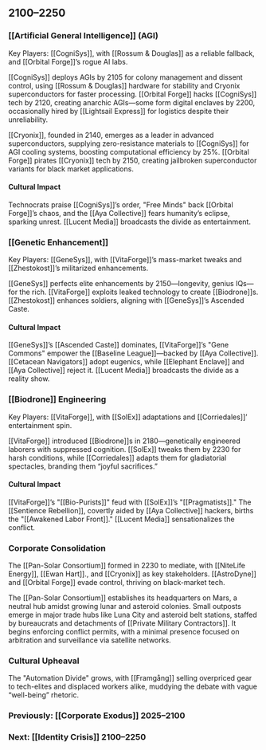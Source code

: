 ## 2100–2250
### [[Artificial General Intelligence]] (AGI)

Key Players: [[CogniSys]], with [[Rossum & Douglas]] as a reliable fallback, and [[Orbital Forge]]’s rogue AI labs.

[[CogniSys]] deploys AGIs by 2105 for colony management and dissent control, using [[Rossum & Douglas]] hardware for stability and Cryonix superconductors for faster processing. [[Orbital Forge]] hacks [[CogniSys]] tech by 2120, creating anarchic AGIs—some form digital enclaves by 2200, occasionally hired by [[Lightsail Express]] for logistics despite their unreliability.

[[Cryonix]], founded in 2140, emerges as a leader in advanced superconductors, supplying zero-resistance materials to [[CogniSys]] for AGI cooling systems, boosting computational efficiency by 25%. [[Orbital Forge]] pirates [[Cryonix]] tech by 2150, creating jailbroken superconductor variants for black market applications.
#### Cultural Impact

Technocrats praise [[CogniSys]]’s order, "Free Minds" back [[Orbital Forge]]’s chaos, and the [[Aya Collective]] fears humanity’s eclipse, sparking unrest. [[Lucent Media]] broadcasts the divide as entertainment.
### [[Genetic Enhancement]]

Key Players: [[GeneSys]], with [[VitaForge]]’s mass-market tweaks and [[Zhestokost]]’s militarized enhancements.

[[GeneSys]] perfects elite enhancements by 2150—longevity, genius IQs—for the rich. [[VitaForge]] exploits leaked technology to create [[Biodrone]]s. [[Zhestokost]] enhances soldiers, aligning with [[GeneSys]]’s Ascended Caste.
#### Cultural Impact

[[GeneSys]]’s [[Ascended Caste]] dominates, [[VitaForge]]’s "Gene Commons" empower the [[Baseline League]]—backed by [[Aya Collective]]. [[Cetacean Navigators]] adopt eugenics, while [[Elephant Enclave]] and [[Aya Collective]] reject it. [[Lucent Media]] broadcasts the divide as a reality show.
### [[Biodrone]] Engineering

Key Players: [[VitaForge]], with [[SolEx]] adaptations and [[Corriedales]]’ entertainment spin.

[[VitaForge]] introduced [[Biodrone]]s in 2180—genetically engineered laborers with suppressed cognition. [[SolEx]] tweaks them by 2230 for harsh conditions, while [[Corriedales]] adapts them for gladiatorial spectacles, branding them “joyful sacrifices.”
#### Cultural Impact

[[VitaForge]]’s "[[Bio-Purists]]" feud with [[SolEx]]’s "[[Pragmatists]]." The [[Sentience Rebellion]], covertly aided by [[Aya Collective]] hackers, births the "[[Awakened Labor Front]]." [[Lucent Media]] sensationalizes the conflict.
### Corporate Consolidation

The [[Pan-Solar Consortium]] formed in 2230 to mediate, with [[NiteLife Energy]], [[Ewan Hart]]., and [[Cryonix]] as key stakeholders. [[AstroDyne]] and [[Orbital Forge]] evade control, thriving on black-market tech.

The [[Pan-Solar Consortium]] establishes its headquarters on Mars, a neutral hub amidst growing lunar and asteroid colonies. Small outposts emerge in major trade hubs like Luna City and asteroid belt stations, staffed by bureaucrats and detachments of [[Private Military Contractors]]. It begins enforcing conflict permits, with a minimal presence focused on arbitration and surveillance via satellite networks.
### Cultural Upheaval

The "Automation Divide" grows, with [[Framgång]] selling overpriced gear to tech-elites and displaced workers alike, muddying the debate with vague “well-being” rhetoric.


### Previously: [[Corporate Exodus]] 2025–2100
### Next: [[Identity Crisis]] 2100–2250